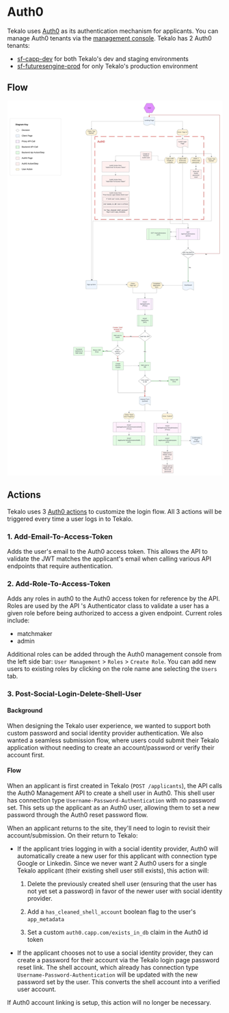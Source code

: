 # Auth0

Tekalo uses [Auth0](https://auth0.com) as its authentication mechanism for applicants. You can manage Auth0 tenants via the [management console](https://manage.auth0.com). Tekalo has 2 Auth0 tenants:
* [sf-capp-dev](https://manage.auth0.com/dashboard/us/sf-capp-dev/) for both Tekalo's dev and staging environments
* [sf-futuresengine-prod](https://manage.auth0.com/dashboard/us/sf-futuresengine-prod/) for only Tekalo's production environment

## Flow

![Authentication Flow Diagram](../docs/media/Applicant_Auth_Flow.jpeg "Auth Flow")

## Actions

Tekalo uses 3 [Auth0 actions](https://auth0.com/docs/customize/actions) to customize the login flow. All 3 actions will be triggered every time a user logs in to Tekalo.

### 1. **Add-Email-To-Access-Token**
Adds the user's email to the Auth0 access token. This allows the API to validate the JWT matches the applicant's email when calling various API endpoints that require authentication.

### 2. **Add-Role-To-Access-Token**
Adds any roles in auth0 to the Auth0 access token for reference by the API. Roles are used by the API 's Authenticator class to validate a user has a given role before being authorized to access a given endpoint. Current roles include:
- matchmaker
- admin

Additional roles can be added through the Auth0 management console from the left side bar: `User Management` > `Roles` > `Create Role`. You can add new users to existing roles by clicking on the role name ane selecting the `Users` tab.

### 3. **Post-Social-Login-Delete-Shell-User**

#### Background
When designing the Tekalo user experience, we wanted to support both custom password and social identity provider authentication. We also wanted a seamless submission flow, where users could submit their Tekalo application without needing to create an account/password or verify their account first.

#### Flow
When an applicant is first created in Tekalo (`POST /applicants`), the API calls the Auth0 Management API to create a shell user in Auth0. This shell user has connection type `Username-Password-Authentication` with no password set. This sets up the applicant as an Auth0 user, allowing them to set a new password through the Auth0 reset password flow.

When an applicant returns to the site, they'll need to login to revisit their account/submission. On their return to Tekalo:

- If the applicant tries logging in with a social identity provider, Auth0 will automatically create a new user for this applicant with connection type Google or Linkedin. Since we never want 2 Auth0 users for a single Tekalo applicant (their existing shell user still exists), this action will:

  1. Delete the previously created shell user (ensuring that the user has not yet set a password) in favor of the newer user with social identity provider.
  2. Add a `has_cleaned_shell_account` boolean flag to the user's `app_metadata`

  3. Set a custom `auth0.capp.com/exists_in_db` claim in the Auth0 id token

- If the applicant chooses not to use a social identity provider, they can create a password for their account via the Tekalo login page password reset link. The shell account, which already has connection type `Username-Password-Authentication` will be updated with the new password set by the user. This converts the shell account into a verified user account.

If Auth0 account linking is setup, this action will no longer be necessary.
